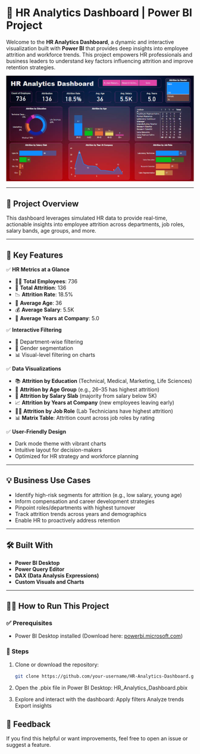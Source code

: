 # 👥 HR Analytics Dashboard | Power BI Project

Welcome to the **HR Analytics Dashboard**, a dynamic and interactive visualization built with **Power BI** that provides deep insights into employee attrition and workforce trends. This project empowers HR professionals and business leaders to understand key factors influencing attrition and improve retention strategies.

![Dashboard Preview](https://github.com/Gopaljha1804/HR-Analytics-Dashboard/blob/main/HR%20Analytics%20Image%20.png)

---

## 📌 Project Overview

This dashboard leverages simulated HR data to provide real-time, actionable insights into employee attrition across departments, job roles, salary bands, age groups, and more.

---

## 🚀 Key Features

✅ **HR Metrics at a Glance**
- 👨‍💼 **Total Employees**: 736  
- 🔄 **Total Attrition**: 136  
- 📉 **Attrition Rate**: 18.5%  
- 🧓 **Average Age**: 36  
- 💰 **Average Salary**: 5.5K  
- 📆 **Average Years at Company**: 5.0  

✅ **Interactive Filtering**
- 🏢 Department-wise filtering
- 👤 Gender segmentation
- 📊 Visual-level filtering on charts

✅ **Data Visualizations**
- 📚 **Attrition by Education** (Technical, Medical, Marketing, Life Sciences)
- 👵 **Attrition by Age Group** (e.g., 26–35 has highest attrition)
- 💸 **Attrition by Salary Slab** (majority from salary below 5K)
- 📈 **Attrition by Years at Company** (new employees leaving early)
- 🧑‍🔬 **Attrition by Job Role** (Lab Technicians have highest attrition)
- 📊 **Matrix Table**: Attrition count across job roles by rating

✅ **User-Friendly Design**
- Dark mode theme with vibrant charts
- Intuitive layout for decision-makers
- Optimized for HR strategy and workforce planning

---

## 💡 Business Use Cases

- Identify high-risk segments for attrition (e.g., low salary, young age)
- Inform compensation and career development strategies
- Pinpoint roles/departments with highest turnover
- Track attrition trends across years and demographics
- Enable HR to proactively address retention

---

## 🛠 Built With

- **Power BI Desktop**
- **Power Query Editor**
- **DAX (Data Analysis Expressions)**
- **Custom Visuals and Charts**

---

## 🧑‍💻 How to Run This Project

### ✅ Prerequisites
- Power BI Desktop installed (Download here: [powerbi.microsoft.com](https://powerbi.microsoft.com/desktop/))

### 🚀 Steps

1. Clone or download the repository:
   ```bash
   git clone https://github.com/your-username/HR-Analytics-Dashboard.git

2. Open the .pbix file in Power BI Desktop:
   HR_Analytics_Dashboard.pbix

3. Explore and interact with the dashboard:
   Apply filters
   Analyze trends
   Export insights
## 💬 Feedback
If you find this helpful or want improvements, feel free to open an issue or suggest a feature.
